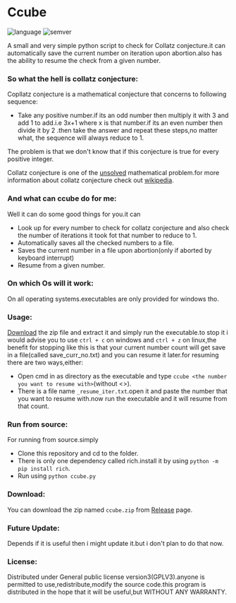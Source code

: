 # Ccube

![language](https://badgen.net/badge/Language/Python/cyan)
![semver](https://badgen.net/badge/Semantic-Version/0.1.0/purple)

A small and very simple python script to check for Collatz conjecture.it can automatically save the current number on iteration upon abortion.also has the ability to resume the check from a given number.

### So what the hell is collatz conjecture:
Copllatz conjecture is a mathematical conjecture that concerns to following sequence:
- Take any positive number.if its an odd number then multiply it with 3 and add 1 to add.i.e 3x+1 where x is that number.if its an even number then divide it by 2 .then take the answer and repeat these steps,no matter what, the sequence will always reduce to 1.

The problem is that we don't know that if this conjecture is true for every positive integer.

Collatz conjecture is one of the [unsolved](https://en.wikipedia.org/wiki/List_of_unsolved_problems_in_mathematics) mathematical problem.for more information about collatz conjecture check out [wikipedia](https://en.wikipedia.org/wiki/Collatz_conjecture).

### And what can ccube do for me:
Well it can do some good things for you.it can
- Look up for every number to check for collatz conjecture and also check the number of iterations it took fot that number to reduce to 1.
- Automatically saves all the checked numbers to a file.
- Saves the current number in a file upon abortion(only if aborted by keyboard interrupt)
- Resume from a given number.


### On which Os will it work:
On all operating systems.executables are only provided for windows tho.

### Usage:
[Download](https://github.com/Justaus3r/Ccube/releases/download/v0.1.0/ccube.zip) the zip file and extract it and simply run the executable.to stop it i would advise you to use ```ctrl + c``` on windows and ```ctrl + z``` on linux,the benefit for stopping like this is that your current number count will get save in a file(called save_curr_no.txt) and you can resume it later.for resuming there are two ways,either:
- Open cmd in as directory as the executable and  type ```ccube <the number you want to resume with>```(without <>).
- There is a file name ```_resume_iter.txt```.open it and paste the number that you want to resume with.now run the executable and it will resume from that count.

### Run from source:
For running from source.simply 
- Clone this repository and cd to the folder.
- There is only one dependency called rich.install it by using ```python -m pip install rich```.
- Run using ```python ccube.py```

### Download:
You can download the zip named ```ccube.zip``` from [Release](https://github.com/Justaus3r/Ccube/releases/tag/v0.1.0) page.

### Future Update:
Depends if it is useful then i might update it.but i don't plan to do that now.

### License:
Distributed under General public license version3(GPLV3).anyone is permitted to use,redistribute,modify the source code.this program is distributed in the hope that it will be useful,but WITHOUT ANY WARRANTY.

